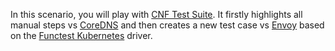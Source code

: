 In this scenario, you will play with
[CNF Test Suite](https://github.com/cncf/cnf-testsuite/). It firstly
highlights all manual steps vs [CoreDNS](https://coredns.io/) and then creates
a new test case vs [Envoy](https://www.envoyproxy.io/) based on the
[Functest Kubernetes](https://github.com/opnfv/functest-kubernetes) driver.
